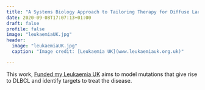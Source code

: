 ```yaml
---
title: "A Systems Biology Approach to Tailoring Therapy for Diffuse Large B-Cell Lymphoma (Funder: Leukaemia UK)"
date: 2020-09-08T17:07:13+01:00
draft: false
profile: false
image: "leukaemiaUK.jpg"
header:
  image: "leukaemiaUK.jpg"
  caption: "Image credit: [Leukaemia UK](www.leukaemiauk.org.uk)"

---
```

This work, [Funded my Leukaemia UK](https://www.leukaemiauk.org.uk/lymphoma-using-virtual-patients-to-find-new-ways-to-treat-diffuse-large-b-cell-lymphoma) aims to model mutations that give rise to DLBCL and identify targets to treat the disease.
